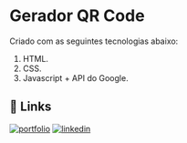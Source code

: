 
# Gerador QR Code
 Criado com as seguintes tecnologias abaixo:

1. HTML.
2. CSS.
3. Javascript + API do Google.

## 🔗 Links
[![portfolio](https://img.shields.io/badge/my_portfolio-000?style=for-the-badge&logo=ko-fi&logoColor=white)](https://lucianovieirapro.com/)
[![linkedin](https://img.shields.io/badge/linkedin-0A66C2?style=for-the-badge&logo=linkedin&logoColor=white)](https://www.linkedin.com/in/lucvieirasi/)

